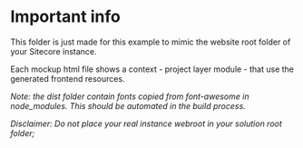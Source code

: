 # Important info
This folder is just made for this example to mimic the website root folder of your Sitecore instance.

Each mockup html file shows a context - project layer module - that use the generated frontend resources.

_Note: the dist folder contain fonts copied from font-awesome in node_modules. This should be automated in the build process._


_Disclaimer: Do not place your real instance webroot in your solution root folder;_